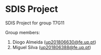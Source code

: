 # SDIS Project

SDIS Project for group T7G11

Group members:

1. Diogo Almeida (up201806630@fe.up.pt)
2. Miguel Silva (up201806388@fe.up.pt)

